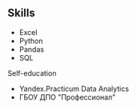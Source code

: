 ## Skills
  * Excel
  * Python
  * Pandas
  * SQL

Self-education
  * Yandex.Practicum Data Analytics
  * ГБОУ ДПО "Профессионал"
